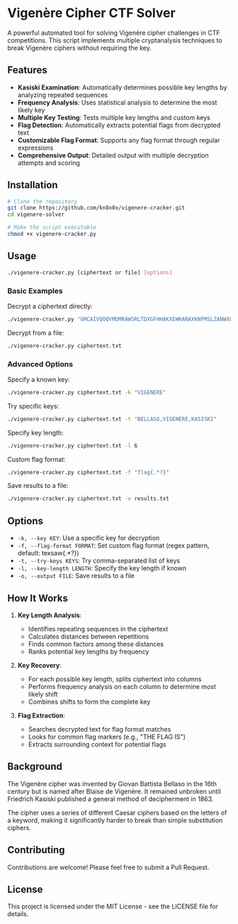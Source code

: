 # Vigenère Cipher CTF Solver

A powerful automated tool for solving Vigenère cipher challenges in CTF competitions. This script implements multiple cryptanalysis techniques to break Vigenère ciphers without requiring the key.

## Features

- **Kasiski Examination**: Automatically determines possible key lengths by analyzing repeated sequences
- **Frequency Analysis**: Uses statistical analysis to determine the most likely key
- **Multiple Key Testing**: Tests multiple key lengths and custom keys
- **Flag Detection**: Automatically extracts potential flags from decrypted text
- **Customizable Flag Format**: Supports any flag format through regular expressions
- **Comprehensive Output**: Detailed output with multiple decryption attempts and scoring

## Installation

```bash
# Clone the repository
git clone https://github.com/kn0x0x/vigenere-cracker.git
cd vigenere-solver

# Make the script executable
chmod +x vigenere-cracker.py
```

## Usage

```bash
./vigenere-cracker.py [ciphertext or file] [options]
```

### Basic Examples

Decrypt a ciphertext directly:
```bash
./vigenere-cracker.py "GMCAIVQOQYMDMRAWSRLTDXGFHHAKXEWKARAXKNPMSLZANWXLXIJWAXKIPRSRKHKNPATERXVVHRKNHLXYKN"
```

Decrypt from a file:
```bash
./vigenere-cracker.py ciphertext.txt
```

### Advanced Options

Specify a known key:
```bash
./vigenere-cracker.py ciphertext.txt -k "VIGENERE"
```

Try specific keys:
```bash
./vigenere-cracker.py ciphertext.txt -t "BELLASO,VIGENERE,KASISKI"
```

Specify key length:
```bash
./vigenere-cracker.py ciphertext.txt -l 6
```

Custom flag format:
```bash
./vigenere-cracker.py ciphertext.txt -f "flag{.*?}"
```

Save results to a file:
```bash
./vigenere-cracker.py ciphertext.txt -o results.txt
```

## Options

- `-k, --key KEY`: Use a specific key for decryption
- `-f, --flag-format FORMAT`: Set custom flag format (regex pattern, default: texsaw{.*?})
- `-t, --try-keys KEYS`: Try comma-separated list of keys
- `-l, --key-length LENGTH`: Specify the key length if known
- `-o, --output FILE`: Save results to a file

## How It Works

1. **Key Length Analysis**:
   - Identifies repeating sequences in the ciphertext
   - Calculates distances between repetitions
   - Finds common factors among these distances
   - Ranks potential key lengths by frequency

2. **Key Recovery**:
   - For each possible key length, splits ciphertext into columns
   - Performs frequency analysis on each column to determine most likely shift
   - Combines shifts to form the complete key

3. **Flag Extraction**:
   - Searches decrypted text for flag format matches
   - Looks for common flag markers (e.g., "THE FLAG IS")
   - Extracts surrounding context for potential flags

## Background

The Vigenère cipher was invented by Giovan Battista Bellaso in the 16th century but is named after Blaise de Vigenère. It remained unbroken until Friedrich Kasiski published a general method of decipherment in 1863.

The cipher uses a series of different Caesar ciphers based on the letters of a keyword, making it significantly harder to break than simple substitution ciphers.

## Contributing

Contributions are welcome! Please feel free to submit a Pull Request.

## License

This project is licensed under the MIT License - see the LICENSE file for details.

